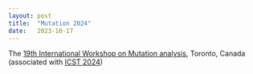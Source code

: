 ```yaml
---
layout: post
title:  "Mutation 2024"
date:   2023-10-17
---
```


The [19th International Workshop on Mutation analysis](/2024/), Toronto, Canada
(associated with [ICST 2024](https://conf.researchr.org/home/icst-2024))

